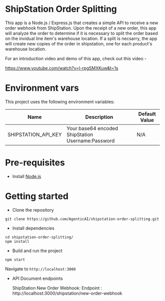 # ShipStation Order Splitting

This app is a Node.js / Express.js that creates a simple API to receive a new order webhook from ShipStation.  Upon the receipt of a new order, this app will analyze the order to determine if it is necessary to split the order based on the invidual line item's warehouse location.  If a split is necsarry, the app will create new copies of the order in shipstation, one for each product's warehouse location.

For an introduction video and demo of this app, check out this video - 

https://www.youtube.com/watch?v=I-rpgSMXKuw&t=1s

# Environment vars
This project uses the following environment variables:

| Name                          | Description                         | Default Value                                  |
| ----------------------------- | ------------------------------------| -----------------------------------------------|
|SHIPSTATION_API_KEY           | Your base64 encoded ShipStation Username:Password          | N/A      |


# Pre-requisites
- Install [Node.js](https://nodejs.org/en/)


# Getting started
- Clone the repository
```
git clone https://github.com/AgenticAI/shipstation-order-splitting.git
```
- Install dependencies
```
cd shipstation-order-splitting/
npm install
```
- Build and run the project
```
npm start
```
  Navigate to `http://localhost:3000`

- API Document endpoints

  ShipStation New Order Webhook: Endpoint : http://localhost:3000/shipstation/new-order-webhook
  
  
